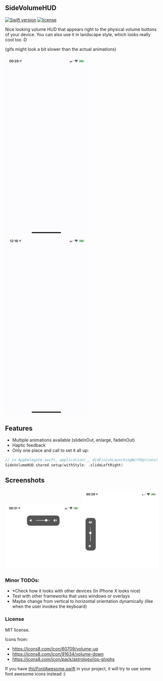 SideVolumeHUD
----
[![Swift version](https://img.shields.io/badge/Swift-4-orange.svg)](https://swift.org/download)
[![license](https://img.shields.io/github/license/mashape/apistatus.svg?maxAge=2592000)](https://github.com/illescasDaniel/SideVolumeHUD/blob/master/LICENSE)

Nice looking volume HUD that appears right to the physical volume buttons of your device.
You can also use it in landscape style, which looks really cool too :D

(gifs might look a bit slower than the actual animations)
<p float="left">
  <img src="github/DemoVideo.gif" width="270">
  <img src="github/DemoVideoLandscape.gif" width="270">
</p>

## Features
- Multiple animations available (slideInOut, enlarge, fadeInOut)
- Haptic feedback
- Only one place and call to set it all up:
```swift
// in AppDelegate.swift, application(_, didFinishLaunchingWithOptions)
SideVolumeHUD.shared.setup(withStyle: .slideLeftRight)
```

## Screenshots
<p float="left">
  <img src="github/images/horizontal_.png" width="250">
  <img src="github/images/vertical_.png" width="250">
</p>

### Minor TODOs:
- *Check how it looks with other devices (In iPhone X looks nice)
- Test with other frameworks that uses windows or overlays
- Maybe change from vertical to horizontal orientation dynamically (like when the user invokes the keyboard)

### License
MIT license.

Icons from:
- https://icons8.com/icon/60709/volume-up
- https://icons8.com/icon/91634/volume-down
- https://icons8.com/icon/pack/astrology/ios-glyphs

If you have [thii/FontAwesome.swift](https://github.com/thii/FontAwesome.swift) in your project, it will try to use some font awesome icons instead :)
